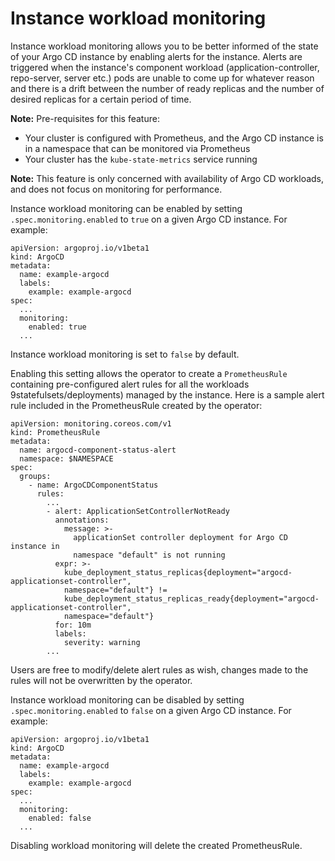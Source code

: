 # Instance workload monitoring 

Instance workload monitoring allows you to be better informed of the state of your Argo CD instance by enabling alerts for the instance. Alerts are triggered when the instance's component workload (application-controller, repo-server, server etc.) pods are unable to come up for whatever reason and there is a drift between the number of ready replicas and the number of desired replicas for a certain period of time.  

**Note:** Pre-requisites for this feature:
- Your cluster is configured with Prometheus, and the Argo CD instance is in a namespace that can be monitored via Prometheus
- Your cluster has the `kube-state-metrics` service running 

**Note:** This feature is only concerned with availability of Argo CD workloads, and does not focus on monitoring for performance. 


Instance workload monitoring can be enabled by setting `.spec.monitoring.enabled` to `true` on a given Argo CD instance.
For example:

```
apiVersion: argoproj.io/v1beta1
kind: ArgoCD
metadata:
  name: example-argocd
  labels:
    example: example-argocd
spec:
  ...
  monitoring:
    enabled: true
  ...
```

Instance workload monitoring is set to `false` by default.

Enabling this setting allows the operator to create a `PrometheusRule` containing pre-configured alert rules for all the workloads 9statefulsets/deployments) managed by the instance. Here is a sample alert rule included in the PrometheusRule created by the operator:

```
apiVersion: monitoring.coreos.com/v1
kind: PrometheusRule
metadata:
  name: argocd-component-status-alert
  namespace: $NAMESPACE
spec:
  groups:
    - name: ArgoCDComponentStatus
      rules:
        ...
        - alert: ApplicationSetControllerNotReady
          annotations:
            message: >-
              applicationSet controller deployment for Argo CD instance in
              namespace "default" is not running
          expr: >-
            kube_deployment_status_replicas{deployment="argocd-applicationset-controller",
            namespace="default"} !=
            kube_deployment_status_replicas_ready{deployment="argocd-applicationset-controller",
            namespace="default"} 
          for: 10m
          labels:
            severity: warning
        ...
```

Users are free to modify/delete alert rules as wish, changes made to the rules will not be overwritten by the operator. 

Instance workload monitoring can be disabled by setting `.spec.monitoring.enabled` to `false` on a given Argo CD instance.
For example:

```
apiVersion: argoproj.io/v1beta1
kind: ArgoCD
metadata:
  name: example-argocd
  labels:
    example: example-argocd
spec:
  ...
  monitoring:
    enabled: false
  ...
```

Disabling workload monitoring will delete the created PrometheusRule. 
